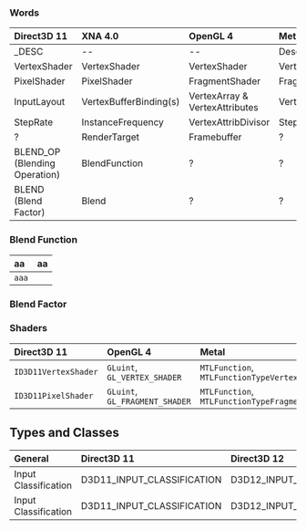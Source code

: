 ### Words

| Direct3D 11                   | XNA 4.0                | OpenGL 4                       | Metal            | Vulkan |
|:------------------------------|:-----------------------|:-------------------------------|:-----------------|:-------|
| _DESC                         | --                     | --                             | Descriptor       | Info   |
| VertexShader                  | VertexShader           | VertexShader                   | VertexFunction   |        |
| PixelShader                   | PixelShader            | FragmentShader                 | FragmentFunction |        |
| InputLayout                   | VertexBufferBinding(s) | VertexArray & VertexAttributes | VertexLayout     |        |
| StepRate                      | InstanceFrequency      | VertexAttribDivisor            | StepRate         |        |
| ?                             | RenderTarget           | Framebuffer                    | ?                |        |
| BLEND_OP (Blending Operation) | BlendFunction          | ?                              | ?                |        |
| BLEND (Blend Factor)          | Blend                  | ?                              | ?                |        |

### Blend Function

| aa        | aa |
|:----------|:---|
| ```aaa``` |    |

### Blend Factor

### Shaders

| Direct3D 11          | OpenGL 4                       | Metal                                    | Vulkan |
|:---------------------|:-------------------------------|:-----------------------------------------|:-------|
| `ID3D11VertexShader` | `GLuint`, `GL_VERTEX_SHADER`   | `MTLFunction`, `MTLFunctionTypeVertex`   |        |
| `ID3D11PixelShader`  | `GLuint`, `GL_FRAGMENT_SHADER` | `MTLFunction`, `MTLFunctionTypeFragment` |        |







## Types and Classes

| General              | Direct3D 11                | Direct3D 12                | Metal                 | Vulkan            |
|:---------------------|:---------------------------|:---------------------------|:----------------------|:------------------|
| Input Classification | D3D11_INPUT_CLASSIFICATION | D3D12_INPUT_CLASSIFICATION | MTLVertexStepFunction | VkVertexInputRate |
| Input Classification | D3D11_INPUT_CLASSIFICATION | D3D12_INPUT_CLASSIFICATION | MTLVertexStepFunction | VkVertexInputRate |
